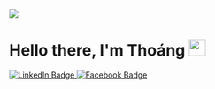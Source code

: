 

<html>
    <div>
        <img src="https://media.giphy.com/media/2IudUHdI075HL02Pkk/giphy.gif",align="center">
        <h1>Hello there, I'm Thoáng  <img src="https://media.giphy.com/media/hvRJCLFzcasrR4ia7z/giphy.gif" width="30px"/> </h1>
        <div id="badges">
            <a href="https://www.linkedin.com/in/tho%C3%A1ng-ng%E1%BB%A5y-ng%E1%BB%8Dc-65002221b/">
            <img src="https://img.shields.io/badge/LinkedIn-blue?style=for-the-badge&logo=linkedin&logoColor=white" alt="LinkedIn Badge"/>
                </a>
            <a href="https://www.facebook.com/thoang.nguy.4">
            <img src="https://img.shields.io/badge/Facebook-blue?style=for-the-badge&logo=facebook&logoColor=white" alt="Facebook Badge"/>
                </a>
        </div>
    </div>

</html>
